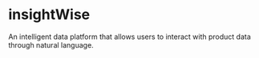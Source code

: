 # insightWise
An intelligent data platform that allows users to interact with product data through natural language.
